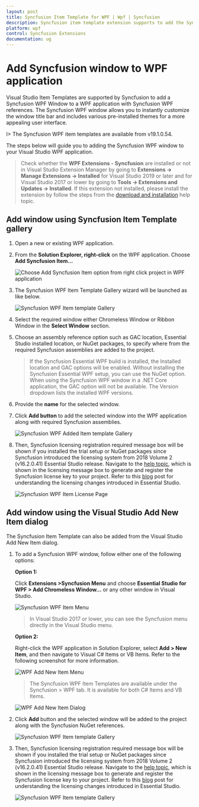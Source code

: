 ```yaml
---
layout: post
title: Syncfusion Item Template for WPF | Wpf | Syncfusion
description: Syncfusion item template extension supports to add the Syncfusion WPF Window into WPF application with add Syncfusion WPF references.
platform: wpf
control: Syncfusion Extensions
documentation: ug
---
```



# Add Syncfusion window to WPF application

Visual Studio Item Templates are supported by Syncfusion to add a Syncfusion WPF Window to a WPF application with Syncfusion WPF references. The Syncfusion WPF window allows you to instantly customize the window title bar and includes various pre-installed themes for a more appealing user interface.

I> The Syncfusion WPF item templates are available from v19.1.0.54. 

The steps below will guide you to adding the Syncfusion WPF window to your Visual Studio WPF application. 

> Check whether the **WPF Extensions - Syncfusion** are installed or not in Visual Studio Extension Manager by going to **Extensions -> Manage Extensions -> Installed** for Visual Studio 2019 or later and for Visual Studio 2017 or lower by going to **Tools -> Extensions and Updates -> Installed**. If this extension not installed, please install the extension by follow the steps from the [download and installation](download-and-installation) help topic.

## Add window using Syncfusion Item Template gallery

1.	Open a new or existing WPF application.
2.	From the **Solution Explorer, right-click** on the WPF application. Choose **Add Syncfusion Item...**

    ![Choose Add Syncfusion Item option from right click project in WPF application](add-item-images/wpf-add-syncfusion-item.png)

3.	The Syncfusion WPF Item Template Gallery wizard will be launched as like below.

    ![Syncfusion WPF Item template Gallery](add-item-images/wpf-syncufsion-item-template-gallery.png)
4.	Select the required window either Chromeless Window or Ribbon Window in the **Select Window** section. 
5.	Choose an assembly reference option such as GAC location, Essential Studio installed location, or NuGet packages, to specify where from the required Syncfusion assemblies are added to the project.

    > If the Syncfusion Essential WPF build is installed, the Installed location and GAC options will be enabled. Without installing the Syncfusion Essential WPF setup, you can use the NuGet option. When using the Syncfusion WPF window in a .NET Core application, the GAC option will not be available. The Version dropdown lists the installed WPF versions.
6.	Provide the **name** for the selected window.
7.	Click **Add button** to add the selected window into the WPF application along with required Syncfusion assemblies.

    ![Syncfusion WPF Added Item template Gallery](add-item-images/wpf-added-item-template-gallery.png)
8.	Then, Syncfusion licensing registration required message box will be shown if you installed the trial setup or NuGet packages since Syncfusion introduced the licensing system from 2018 Volume 2 (v16.2.0.41) Essential Studio release. Navigate to the [help topic](https://help.syncfusion.com/common/essential-studio/licensing/license-key#how-to-generate-syncfusion-license-key), which is shown in the licensing message box to generate and register the Syncfusion license key to your project. Refer to this [blog](https://blog.syncfusion.com/post/Whats-New-in-2018-Volume-2-Licensing-Changes-in-the-1620x-Version-of-Essential-Studio.aspx) post for understanding the licensing changes introduced in Essential Studio.

    ![Syncfusion WPF Item License Page](add-item-images/wpf-license-page.png)

## Add window using the Visual Studio Add New Item dialog

The Syncfusion Item Template can also be added from the Visual Studio Add New Item dialog.


1.	To add a Syncfusion WPF window, follow either one of the following options:

	**Option 1:**

	Click **Extensions >Syncfusion Menu** and choose **Essential Studio for WPF > Add Chromeless Window…** or any other window in Visual Studio.    

	![Syncfusion WPF Item Menu](add-item-images/wpf-item-syncfusion-menu.png)

	> In Visual Studio 2017 or lower, you can see the  Syncfusion menu directly in the Visual Studio menu.

	**Option 2:**

	Right-click the WPF application in Solution Explorer, select **Add > New Item**, and then navigate to Visual C# Items or VB Items. Refer to the following screenshot for more information.

	![WPF Add New Item Menu](add-item-images/wpf-add-new-menu.png)

	> The Syncfusion WPF Item Templates are available under the Syncfusion > WPF tab. It is available for both C# Items and VB Items.

	![WPF Add New Item Dialog](add-item-images/wpf-add-new-item-dialog.png)

2.	Click **Add** button and the selected window will be added to the project along with the Syncfusion NuGet references.
    
	![Syncfusion WPF Item template Gallery](add-item-images/wpf-added-item.png)

3.	Then, Syncfusion licensing registration required message box will be shown if you installed the trial setup or NuGet packages since Syncfusion introduced the licensing system from 2018 Volume 2 (v16.2.0.41) Essential Studio release. Navigate to the [help topic](https://help.syncfusion.com/common/essential-studio/licensing/license-key#how-to-generate-syncfusion-license-key), which is shown in the licensing message box to generate and register the Syncfusion license key to your project. Refer to this [blog](https://blog.syncfusion.com/post/Whats-New-in-2018-Volume-2-Licensing-Changes-in-the-1620x-Version-of-Essential-Studio.aspx) post for understanding the licensing changes introduced in Essential Studio.

      ![Syncfusion WPF Item template Gallery](add-item-images/wpf-license-page.png)